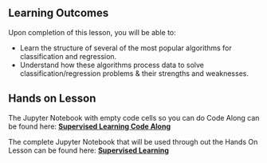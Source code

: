 <!-- # Lesson: Supervised Learning -->
## Learning Outcomes

Upon completion of this lesson, you will be able to:
  
- Learn the structure of several of the most popular algorithms for classification and regression.
- Understand how these algorithms process data to solve classification/regression problems & their strengths and weaknesses.


## Hands on Lesson

The Jupyter Notebook with empty code cells so you can do Code Along can be found here: **[Supervised Learning Code Along](https://github.com/data-bootcamp-v4/lessons/blob/main/7_ml/7.2_feature_engineering.ipynb)**

The complete Jupyter Notebook that will be used through out the Hands On Lesson can be found here: **[Supervised Learning](https://github.com/data-bootcamp-v4/lessons/blob/main/7_ml/7.2_feature_engineering.ipynb)**
